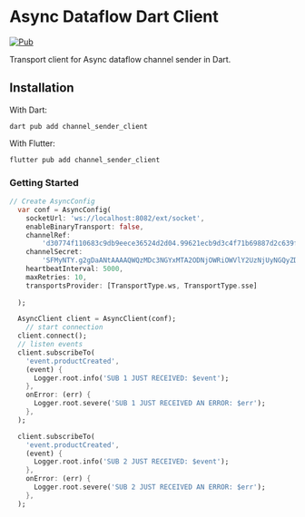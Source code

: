 # Async Dataflow Dart Client
[![Pub](https://img.shields.io/pub/v/channel_sender_client.svg)](https://pub.dev/packages/channel_sender_client)

Transport client for Async dataflow channel sender in Dart.

## Installation

With Dart:
```
dart pub add channel_sender_client
```
With Flutter:
```
flutter pub add channel_sender_client
```

### Getting Started

```dart
// Create AsyncConfig
  var conf = AsyncConfig(
    socketUrl: 'ws://localhost:8082/ext/socket',
    enableBinaryTransport: false,
    channelRef:
        'd30774f110683c9db9eece36524d2d04.99621ecb9d3c4f71b69887d2c639fed0',
    channelSecret:
        'SFMyNTY.g2gDaANtAAAAQWQzMDc3NGYxMTA2ODNjOWRiOWVlY2UzNjUyNGQyZDA0Ljk5NjIxZWNiOWQzYzRmNzFiNjk4ODdkMmM2MzlmZWQwbQAAAARhcHAxbQAAAAh1c2VyX3JlZm4GAFfri3p_AWIAAVGA.dgeQR6mBXL30fm-8PuUA9YrThFJ0ieJMl8R-LcM1WOg',
    heartbeatInterval: 5000,
    maxRetries: 10,
    transportsProvider: [TransportType.ws, TransportType.sse]
    
  );

  AsyncClient client = AsyncClient(conf);
    // start connection
  client.connect();
  // listen events
  client.subscribeTo(
    'event.productCreated',
    (event) {
      Logger.root.info('SUB 1 JUST RECEIVED: $event');
    },
    onError: (err) {
      Logger.root.severe('SUB 1 JUST RECEIVED AN ERROR: $err');
    },
  );

  client.subscribeTo(
    'event.productCreated',
    (event) {
      Logger.root.info('SUB 2 JUST RECEIVED: $event');
    },
    onError: (err) {
      Logger.root.severe('SUB 2 JUST RECEIVED AN ERROR: $err');
    },
  );
```